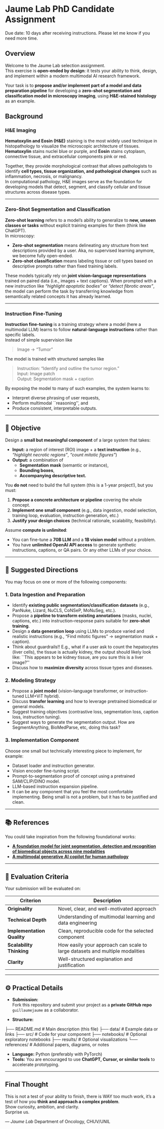 # Jaume Lab PhD Candidate Assignment

Due date: 10 days after receiving instructions. Please let me know if you need more time. 

## Overview

Welcome to the Jaume Lab selection assignment.  
This exercise is **open-ended by design**: it tests your ability to think, design, and implement within a modern multimodal AI research framework.

Your task is to **propose and/or implement part of a model and data preparation pipeline** for developing a **zero-shot segmentation and classification model in microscopy imaging**, using **H&E-stained histology** as an example.

## Background

### H&E Imaging
**Hematoxylin and Eosin (H&E)** staining is the most widely used technique in histopathology to visualize the microscopic architecture of tissues. **Hematoxylin** stains nuclei blue or purple, and **Eosin** stains cytoplasm, connective tissue, and extracellular components pink or red.  

Together, they provide morphological contrast that allows pathologists to identify **cell types, tissue organization, and pathological changes** such as inflammation, necrosis, or malignancy.  
In computational pathology, H&E images serve as the foundation for developing models that detect, segment, and classify cellular and tissue structures across disease types.

---

### Zero-Shot Segmentation and Classification
**Zero-shot learning** refers to a model’s ability to generalize to **new, unseen classes or tasks** without explicit training examples for them (think like ChatGPT).  
In microscopy:
- **Zero-shot segmentation** means delineating any structure from text descriptions provided by a user. Aka, no supervised learning anymore, we become fully open-ended. 
- **Zero-shot classification** means labeling tissue or cell types based on descriptive prompts rather than fixed training labels.

These models typically rely on **joint vision–language representations** trained on paired data (i.e., images + text captions). When prompted with a new instruction like *“highlight apoptotic bodies”* or *“detect fibrotic areas”*, the model can perform the task by transferring knowledge from semantically related concepts it has already learned.

---

### Instruction Fine-Tuning
**Instruction fine-tuning** is a training strategy where a model (here a multimodal LLM) learns to follow **natural-language instructions** rather than specific labels.  
Instead of simple supervision like  
> Image → “Tumor”  

The model is trained with structured samples like  
> Instruction: “Identify and outline the tumor region.”  
> Input: Image patch  
> Output: Segmentation mask + caption  

By exposing the model to many of such examples, the system learns to:
- Interpret diverse phrasing of user requests,
- Perform multimodal ``reasoning'', and
- Produce consistent, interpretable outputs.  

---

## 🎯 Objective

Design a **small but meaningful component** of a large system that takes:

- **Input:** a region of interest (ROI) image + a **text instruction** (e.g., _“highlight necrotic regions”_, _“count mitotic figures”_)  
- **Output:** a combination of  
  - **Segmentation mask** (semantic or instance),  
  - **Bounding boxes**,  
  - **Accompanying descriptive text.**

You **do not** need to build the full system (this is a 1-year project!), but you must:
1. **Propose a concrete architecture or pipeline** covering the whole concept.
2. **Implement one small component** (e.g., data ingestion, model selection, training loop, evaluation, instruction generation, etc.)
3. **Justify your design choices** (technical rationale, scalability, feasibility).

Assume **compute is unlimited**:
- You can fine-tune a **70B LLM** and a **1B vision model** without a problem.  
- You have **unlimited OpenAI API access** to generate synthetic instructions, captions, or QA pairs. Or any other LLMs of your choice. 

---

## 🧩 Suggested Directions

You may focus on one or more of the following components:

### 1. Data Ingestion and Preparation
- Identify **existing public segmentation/classification datasets** (e.g., PanNuke, Lizard, NuCLS, CoNSeP, MoNuSeg, etc.).
- Propose a **pipeline to transform existing annotations** (masks, nuclei, captions, etc.) into instruction–response pairs suitable for **zero-shot training**.
- Design a **data generation loop** using LLMs to produce varied and realistic instructions (e.g., “Find mitotic figures” → segmentation mask + caption).
- Think about guardrails!! E.g., what if a user ask to count the hepatocytes (liver cells), the tissue is actually kidney, the output should likely look like: ``This appears to be kidney tissue, are you sure this is a liver image?''
- Discuss how to **maximize diversity** across tissue types and diseases.

### 2. Modeling Strategy
- Propose a **joint model** (vision–language transformer, or instruction-tuned LLM+ViT hybrid).
- Discuss **transfer learning** and how to leverage pretrained biomedical or general models.
- Suggest training objectives (contrastive loss, segmentation loss, caption loss, instruction tuning).
- Suggest ways to generate the segmentation output. How are SegmentAnything, BioMedParse, etc, doing this task?

### 3. Implementation Component
Choose one small but technically interesting piece to implement, for example:
- Dataset loader and instruction generator.
- Vision encoder fine-tuning script.
- Prompt-to-segmentation proof of concept using a pretrained SAM/CLIP/DINO model.
- LLM-based instruction expansion pipeline.
- It can be any component that you feel the most comfortable implementing. Being small is not a problem, but it has to be justified and clean. 

---

## 📚 References

You could take inspiration from the following foundational works:

- [**A foundation model for joint segmentation, detection and recognition of biomedical objects across nine modalities**](https://www.nature.com/articles/s41592-024-02499-w)  
- [**A multimodal generative AI copilot for human pathology**](https://www.nature.com/articles/s41586-024-07618-3)

---

## 🧮 Evaluation Criteria

Your submission will be evaluated on:

| Criterion | Description |
|------------|--------------|
| **Originality** | Novel, clear, and well-motivated approach |
| **Technical Depth** | Understanding of multimodal learning and data engineering |
| **Implementation Quality** | Clean, reproducible code for the selected component |
| **Scalability Thinking** | How easily your approach can scale to large datasets and multiple modalities |
| **Clarity** | Well-structured explanation and justification |

---

## ⚙️ Practical Details

- **Submission:**  
  Fork this repository and submit your project as a **private GitHub repo** `guillaumejaume` as a collaborator.

- **Structure:**

├── README.md # Main description (this file)
├── data/ # Example data or links
├── src/ # Code for your component
├── notebooks/ # Optional exploratory notebooks
├── results/ # Optional visualizations
└── references/ # Additional papers, diagrams, or notes


- **Language:** Python (preferably with PyTorch)
- **Tools:** You are encouraged to use **ChatGPT, Cursor, or similar tools** to accelerate prototyping. 

---

## Final Thought

This is not a test of your ability to finish, there is WAY too much work, it’s a test of how you **think and approach a complex problem**.  
Show curiosity, ambition, and clarity.  
Surprise us.

— *Jaume Lab* 
Department of Oncology, CHUV/UNIL

